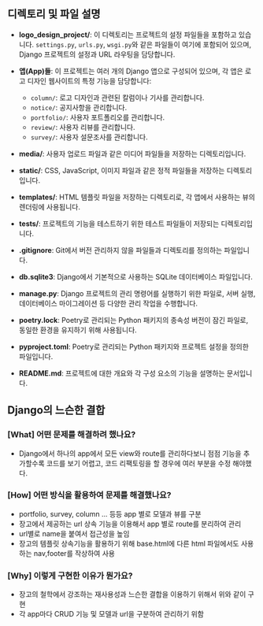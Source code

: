 
## 디렉토리 및 파일 설명

- **logo_design_project/**: 이 디렉토리는 프로젝트의 설정 파일들을 포함하고 있습니다. `settings.py`, `urls.py`, `wsgi.py`와 같은 파일들이 여기에 포함되어 있으며, Django 프로젝트의 설정과 URL 라우팅을 담당합니다.

- **앱(App)들**: 이 프로젝트는 여러 개의 Django 앱으로 구성되어 있으며, 각 앱은 로고 디자인 웹사이트의 특정 기능을 담당합니다:
  - `column/`: 로고 디자인과 관련된 칼럼이나 기사를 관리합니다.
  - `notice/`: 공지사항을 관리합니다.
  - `portfolio/`: 사용자 포트폴리오를 관리합니다.
  - `review/`: 사용자 리뷰를 관리합니다.
  - `survey/`: 사용자 설문조사를 관리합니다.

- **media/**: 사용자 업로드 파일과 같은 미디어 파일들을 저장하는 디렉토리입니다.

- **static/**: CSS, JavaScript, 이미지 파일과 같은 정적 파일들을 저장하는 디렉토리입니다.

- **templates/**: HTML 템플릿 파일을 저장하는 디렉토리로, 각 앱에서 사용하는 뷰의 렌더링에 사용됩니다.

- **tests/**: 프로젝트의 기능을 테스트하기 위한 테스트 파일들이 저장되는 디렉토리입니다.

- **.gitignore**: Git에서 버전 관리하지 않을 파일들과 디렉토리를 정의하는 파일입니다.

- **db.sqlite3**: Django에서 기본적으로 사용하는 SQLite 데이터베이스 파일입니다.

- **manage.py**: Django 프로젝트의 관리 명령어를 실행하기 위한 파일로, 서버 실행, 데이터베이스 마이그레이션 등 다양한 관리 작업을 수행합니다.

- **poetry.lock**: Poetry로 관리되는 Python 패키지의 종속성 버전이 잠긴 파일로, 동일한 환경을 유지하기 위해 사용됩니다.

- **pyproject.toml**: Poetry로 관리되는 Python 패키지와 프로젝트 설정을 정의한 파일입니다.

- **README.md**: 프로젝트에 대한 개요와 각 구성 요소의 기능을 설명하는 문서입니다.


## Django의 느슨한 결합

### [What] 어떤 문제를 해결하려 했나요?
- Django에서 하나의 app에서 모든 view와 route를 관리하다보니 점점 기능을 추가할수록 코드를 보기 어렵고, 코드 리팩토링을 할 경우에 여러 부분을 수정 해야했다.

### [How] 어떤 방식을 활용하여 문제를 해결했나요?
- portfolio, survey, column ... 등등 app 별로 모델과 뷰를 구분
- 장고에서 제공하는 url 상속 기능을 이용해서 app 별로 route를 분리하여 관리
- url별로 name을 붙여서 접근성을 높임
- 장고의 템플릿 상속기능을 활용하기 위해 base.html에 다른 html 파일에서도 사용하는 nav,footer를 작상하여 사용

### [Why] 이렇게 구현한 이유가 뭔가요?
- 장고의 철학에서 강조하는 재사용성과 느슨한 결합을 이용하기 위해서 위와 같이 구현
- 각 app마다 CRUD 기능 및 모델과 url을 구분하여 관리하기 위함 